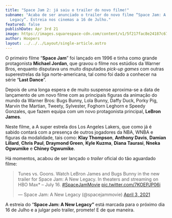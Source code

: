 ```yaml
---
title: "Space Jam 2: já saiu o trailer do novo filme!"
subname: "Acaba de ser anunciado o trailer do novo filme “Space Jam: A New
  Legacy”. Estreia nos cinemas a 16 de Julho."
featured: false
publishDate: Apr 3rd 21
image: https://images.squarespace-cdn.com/content/v1/5f217fac8e24187c674282cd/1617453061822-K3E9C8OIS1L95NETEOEW/DvE2uvR82wLgxVaEA9kvoH.jpg?format=750w
author: Hoopers
layout: ../../../Layout/single-article.astro
---
```

<!--StartFragment-->

O primeiro filme “**Space Jam**” foi lançado em 1996 e tinha como grande protagonista **Michael Jordan**, que gravou o filme nos estúdios da Warner Bros, enquanto disputava uns muito disputados *pick-up games* com outras superestrelas da liga norte-americana, tal como foi dado a conhecer na série “**Last Dance**”.

Depois de uma longa espera e de muito suspense aproxima-se a data de lançamento de um novo filme com as principais figuras da animação do mundo da Warner Bros: Bugs Bunny, Lola Bunny, Daffy Duck, Porky Pig, Marvin the Martian, Tweety, Sylvester, Foghorn Leghorn e Speedy Gonzales, que fazem equipa com um novo protagonista principal, **LeBron James**.

Neste filme, a A super estrela dos Los Angeles Lakers, que como já é sabido contará com a presença de outros jogadores da NBA, WNBA e figuras da modalidade, tais como: **Klay Thompson**, **Anthony Davis**, **Damian Lillard**, **Chris Paul**, **Draymond Green**, **Kyle Kuzma**, **Diana Taurasi**, **Nneka Ogwumike** e **Chiney Ogwumike**.

Há momentos, acabou de ser lançado o *trailer* oficial do tão aguardado filme:

<!--EndFragment-->

<!--StartFragment-->

<blockquote class="twitter-tweet"><p lang="en" dir="ltr">Tunes vs. Goons. Watch LeBron James and Bugs Bunny in the new trailer for Space Jam: A New Legacy. In theaters and streaming on HBO Max* – July 16. <a href="https://twitter.com/hashtag/SpaceJamMovie?src=hash&amp;ref_src=twsrc%5Etfw">#SpaceJamMovie</a> <a href="https://t.co/7KOEPJP06i">pic.twitter.com/7KOEPJP06i</a></p>&mdash; Space Jam: A New Legacy (@spacejammovie) <a href="https://twitter.com/spacejammovie/status/1378331450940870658?ref_src=twsrc%5Etfw">April 3, 2021</a></blockquote> <script async src="https://platform.twitter.com/widgets.js" charset="utf-8"></script>

<!--EndFragment-->

<!--StartFragment-->

A estreia do “**Space Jam: A New Legacy”** está marcada para o próximo dia 16 de Julho e a julgar pelo trailer, promete! E de que maneira.

<!--EndFragment-->